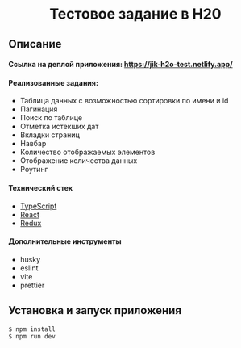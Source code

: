 <h1 align="center">Тестовое задание в H20</h1>

## Описание

#### Ссылка на деплой приложения: https://jik-h2o-test.netlify.app/
#### Реализованные задания:
- Таблица данных с возможностью сортировки по имени и id
- Пагинация
- Поиск по таблице
- Отметка истекших дат
- Вкладки страниц
- Навбар
- Количество отображаемых элементов
- Отображение количества данных
- Роутинг


#### Технический стек

- [TypeScript](https://www.typescriptlang.org/)
- [React](https://reactjs.org)
- [Redux](https://redux-toolkit.js.org/)

#### Дополнительные инструменты

- husky
- eslint
- vite
- prettier

## Установка и запуск приложения

```bash
$ npm install
$ npm run dev
```
